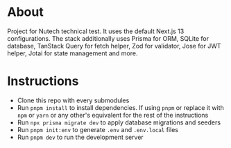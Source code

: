 # About
Project for Nutech technical test. It uses the default Next.js 13 configurations. 
The stack additionally uses Prisma for ORM, SQLite for database, TanStack Query for fetch helper, Zod for validator, Jose for JWT helper, Jotai for state management and more.

# Instructions
- Clone this repo with every submodules
- Run `pnpm install` to install dependencies. If using `pnpm` or replace it with `npm` or `yarn` or any other's equivalent for the rest of the instructions
- Run `npx prisma migrate dev` to apply database migrations and seeders
- Run `pnpm init:env` to generate `.env` and `.env.local` files
- Run `pnpm dev` to run the development server
